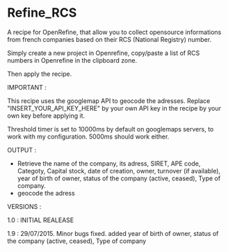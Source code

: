 # Refine_RCS
A recipe for OpenRefine, that allow you to collect opensource informations from french companies based on their RCS (National Registry) number.

Simply create a new project in Openrefine, copy/paste a list of RCS numbers in Openrefine in the clipboard zone.

Then apply the recipe.

IMPORTANT : 

This recipe uses the googlemap API to geocode the adresses. Replace "INSERT_YOUR_API_KEY_HERE" by your own API key in the recipe by your own key before applying it.

Threshold timer is set to 10000ms by default on googlemaps servers, to work with my configuration. 5000ms should work either.


OUTPUT : 

- Retrieve the name of the company, its adress, SIRET, APE code, Categoty, Capital stock, date of creation, owner, turnover (if available), year of birth of owner, status of the company (active, ceased), Type of company.
- geocode the adress


VERSIONS :

1.0 : INITIAL REALEASE

1.9 : 29/07/2015. Minor bugs fixed. added year of birth of owner, status of the company (active, ceased), Type of company



